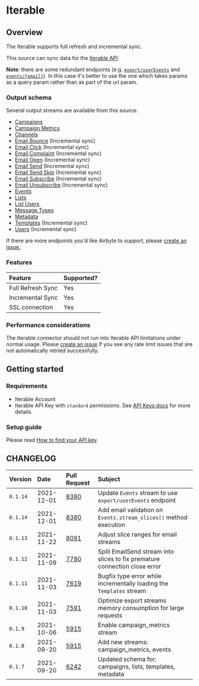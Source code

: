 # Iterable

## Overview

The Iterable supports full refresh and incremental sync.

This source can sync data for the [Iterable API](https://api.iterable.com/api/docs).

**Note**: there are some redundant endpoints (e.g. [`export/userEvents`](https://api.iterable.com/api/docs#export_exportUserEvents) and [`events/{email}`](https://api.iterable.com/api/docs#events_User_events)). 
In this case it's better to use the one which takes params as a query param rather than as part of the url param. 

### Output schema

Several output streams are available from this source:

* [Campaigns](https://api.iterable.com/api/docs#campaigns_campaigns)
* [Campaign Metrics](https://api.iterable.com/api/docs#campaigns_metrics)
* [Channels](https://api.iterable.com/api/docs#channels_channels)
* [Email Bounce](https://api.iterable.com/api/docs#export_exportDataJson) \(Incremental sync\)
* [Email Click](https://api.iterable.com/api/docs#export_exportDataJson) \(Incremental sync\)
* [Email Complaint](https://api.iterable.com/api/docs#export_exportDataJson) \(Incremental sync\)
* [Email Open](https://api.iterable.com/api/docs#export_exportDataJson) \(Incremental sync\)
* [Email Send](https://api.iterable.com/api/docs#export_exportDataJson) \(Incremental sync\)
* [Email Send Skip](https://api.iterable.com/api/docs#export_exportDataJson) \(Incremental sync\)
* [Email Subscribe](https://api.iterable.com/api/docs#export_exportDataJson) \(Incremental sync\)
* [Email Unsubscribe](https://api.iterable.com/api/docs#export_exportDataJson) \(Incremental sync\)
* [Events](https://api.iterable.com/api/docs#events_User_events)
* [Lists](https://api.iterable.com/api/docs#lists_getLists)
* [List Users](https://api.iterable.com/api/docs#lists_getLists_0)
* [Message Types](https://api.iterable.com/api/docs#messageTypes_messageTypes)
* [Metadata](https://api.iterable.com/api/docs#metadata_list_tables)
* [Templates](https://api.iterable.com/api/docs#templates_getTemplates) \(Incremental sync\)
* [Users](https://api.iterable.com/api/docs#export_exportDataJson) \(Incremental sync\)

If there are more endpoints you'd like Airbyte to support, please [create an issue.](https://github.com/airbytehq/airbyte/issues/new/choose)

### Features

| Feature | Supported? |
| :--- | :--- |
| Full Refresh Sync | Yes |
| Incremental Sync | Yes |
| SSL connection | Yes |

### Performance considerations

The Iterable connector should not run into Iterable API limitations under normal usage. Please [create an issue](https://github.com/airbytehq/airbyte/issues) if you see any rate limit issues that are not automatically retried successfully.

## Getting started

### Requirements

* Iterable Account
* Iterable API Key with `standard` permissions. See [API Keys docs](https://support.iterable.com/hc/en-us/articles/360043464871-API-Keys-) for more details.

### Setup guide
<!-- markdown-link-check-disable-next-line -->
Please read [How to find your API key](https://support.iterable.com/hc/en-us/articles/360043464871-API-Keys-#creating-api-keys).

## CHANGELOG

| Version | Date | Pull Request | Subject |
| :------ | :--------  | :-----       | :------ |
| `0.1.14` | 2021-12-01 | [8380](https://github.com/airbytehq/airbyte/pull/8380) | Update `Events` stream to use `export/userEvents` endpoint |
| `0.1.14` | 2021-12-01 | [8380](https://github.com/airbytehq/airbyte/pull/8380) | Add email validation on `Events.stream_slices()` method execution |
| `0.1.13` | 2021-11-22 | [8091](https://github.com/airbytehq/airbyte/pull/8091) | Adjust slice ranges for email streams |
| `0.1.12` | 2021-11-09 | [7780](https://github.com/airbytehq/airbyte/pull/7780) | Split EmailSend stream into slices to fix premature connection close error |
| `0.1.11` | 2021-11-03 | [7619](https://github.com/airbytehq/airbyte/pull/7619) | Bugfix type error while incrementally loading the `Templates` stream |
| `0.1.10` | 2021-11-03 | [7591](https://github.com/airbytehq/airbyte/pull/7591) | Optimize export streams memory consumption for large requests |
| `0.1.9` | 2021-10-06 | [5915](https://github.com/airbytehq/airbyte/pull/5915) | Enable campaign_metrics stream |
| `0.1.8` | 2021-09-20 | [5915](https://github.com/airbytehq/airbyte/pull/5915) | Add new streams: campaign_metrics, events |
| `0.1.7` | 2021-09-20 | [6242](https://github.com/airbytehq/airbyte/pull/6242) | Updated schema for: campaigns, lists, templates, metadata |

